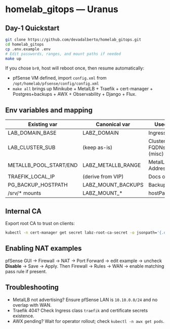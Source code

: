 # homelab_gitops — Uranus

## Day-1 Quickstart
```bash
git clone https://github.com/devadalberto/homelab_gitops.git
cd homelab_gitops
cp .env.example .env
# Edit passwords, ranges, and mount paths if needed
make up
```

If you chose `br0`, host will reboot once, then resume automatically:
- pfSense VM defined, import `config.xml` from `/opt/homelab/pfsense/config/config.xml`
- `make all` brings up Minikube + MetalLB + Traefik + cert-manager + Postgres+backups + AWX + Observability + Django + Flux.

## Env variables and mapping

| Existing var                 | Canonical var       | Used by              |
|-----------------------------|---------------------|----------------------|
| LAB_DOMAIN_BASE             | LABZ_DOMAIN         | Ingress/hosts        |
| LAB_CLUSTER_SUB             | (keep as-is)        | Cluster FQDNs (misc) |
| METALLB_POOL_START/END      | LABZ_METALLB_RANGE  | MetalLB AddressPool  |
| TRAEFIK_LOCAL_IP            | (derive from VIP)   | Docs only            |
| PG_BACKUP_HOSTPATH          | LABZ_MOUNT_BACKUPS  | Backups              |
| /srv/* mounts               | LABZ_MOUNT_*        | hostPath PVs         |

## Internal CA
Export root CA to trust on clients:
```bash
kubectl -n cert-manager get secret labz-root-ca-secret -o jsonpath='{.data.ca\.crt}' | base64 -d > labz-root-ca.crt
```

## Enabling NAT examples
pfSense GUI → Firewall → NAT → Port Forward → edit example → uncheck **Disable** → Save → Apply.
Then Firewall → Rules → WAN → enable matching pass rule if present.

## Troubleshooting
- MetalLB not advertising? Ensure pfSense LAN is `10.10.0.0/24` and no overlap with WAN.
- Traefik 404? Check Ingress class `traefik` and certificate secrets existence.
- AWX pending? Wait for operator rollout; check `kubectl -n awx get pods`.
